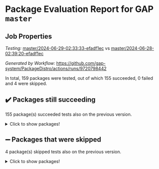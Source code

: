 # Package Evaluation Report for GAP `master`

## Job Properties

*Testing:* [master/2024-06-29-02:33:33-efadf1ec](https://github.com/gap-system/PackageDistro/blob/data/reports/master/2024-06-29-02:33:33-efadf1ec) vs [master/2024-06-28-02:39:20-efadf1ec](https://github.com/gap-system/PackageDistro/blob/data/reports/master/2024-06-28-02:39:20-efadf1ec)

*Generated by Workflow:* https://github.com/gap-system/PackageDistro/actions/runs/9720798442

In total, 159 packages were tested, out of which 155 succeeded, 0 failed and 4 were skipped.

## :heavy_check_mark: Packages still succeeding

155 package(s) succeeded tests also on the previous version.
<details><summary>Click to show packages!</summary>

- 4ti2interface 2023.02-04 [(success)](https://github.com/gap-system/PackageDistro/actions/runs/9720798442/job/26832785628)
- ace 5.6.2 [(success)](https://github.com/gap-system/PackageDistro/actions/runs/9720798442/job/26832785700)
- aclib 1.3.2 [(success)](https://github.com/gap-system/PackageDistro/actions/runs/9720798442/job/26832785780)
- agt 0.3.1 [(success)](https://github.com/gap-system/PackageDistro/actions/runs/9720798442/job/26832785864)
- alnuth 3.2.1 [(success)](https://github.com/gap-system/PackageDistro/actions/runs/9720798442/job/26832785937)
- anupq 3.3.0 [(success)](https://github.com/gap-system/PackageDistro/actions/runs/9720798442/job/26832786001)
- atlasrep 2.1.8 [(success)](https://github.com/gap-system/PackageDistro/actions/runs/9720798442/job/26832786067)
- autodoc 2023.06.19 [(success)](https://github.com/gap-system/PackageDistro/actions/runs/9720798442/job/26832786123)
- automata 1.15 [(success)](https://github.com/gap-system/PackageDistro/actions/runs/9720798442/job/26832786184)
- automgrp 1.3.2 [(success)](https://github.com/gap-system/PackageDistro/actions/runs/9720798442/job/26832786955)
- autpgrp 1.11 [(success)](https://github.com/gap-system/PackageDistro/actions/runs/9720798442/job/26832787441)
- cap 2024.06-03 [(success)](https://github.com/gap-system/PackageDistro/actions/runs/9720798442/job/26832787608)
- caratinterface 2.3.6 [(success)](https://github.com/gap-system/PackageDistro/actions/runs/9720798442/job/26832787824)
- cddinterface 2022.11.01 [(success)](https://github.com/gap-system/PackageDistro/actions/runs/9720798442/job/26832788418)
- circle 1.6.6 [(success)](https://github.com/gap-system/PackageDistro/actions/runs/9720798442/job/26832789036)
- classicpres 1.22 [(success)](https://github.com/gap-system/PackageDistro/actions/runs/9720798442/job/26832789193)
- cohomolo 1.6.11 [(success)](https://github.com/gap-system/PackageDistro/actions/runs/9720798442/job/26832789268)
- congruence 1.2.6 [(success)](https://github.com/gap-system/PackageDistro/actions/runs/9720798442/job/26832789371)
- corelg 1.56 [(success)](https://github.com/gap-system/PackageDistro/actions/runs/9720798442/job/26832789462)
- crime 1.6 [(success)](https://github.com/gap-system/PackageDistro/actions/runs/9720798442/job/26832789574)
- crisp 1.4.6 [(success)](https://github.com/gap-system/PackageDistro/actions/runs/9720798442/job/26832789669)
- crypting 0.10.4 [(success)](https://github.com/gap-system/PackageDistro/actions/runs/9720798442/job/26832789763)
- cryst 4.1.27 [(success)](https://github.com/gap-system/PackageDistro/actions/runs/9720798442/job/26832789892)
- crystcat 1.1.10 [(success)](https://github.com/gap-system/PackageDistro/actions/runs/9720798442/job/26832790026)
- ctbllib 1.3.9 [(success)](https://github.com/gap-system/PackageDistro/actions/runs/9720798442/job/26832790126)
- cubefree 1.19 [(success)](https://github.com/gap-system/PackageDistro/actions/runs/9720798442/job/26832790210)
- curlinterface 2.3.2 [(success)](https://github.com/gap-system/PackageDistro/actions/runs/9720798442/job/26832790306)
- cvec 2.8.1 [(success)](https://github.com/gap-system/PackageDistro/actions/runs/9720798442/job/26832790427)
- datastructures 0.3.0 [(success)](https://github.com/gap-system/PackageDistro/actions/runs/9720798442/job/26832790540)
- deepthought 1.0.6 [(success)](https://github.com/gap-system/PackageDistro/actions/runs/9720798442/job/26832790652)
- design 1.8 [(success)](https://github.com/gap-system/PackageDistro/actions/runs/9720798442/job/26832790736)
- difsets 2.3.1 [(success)](https://github.com/gap-system/PackageDistro/actions/runs/9720798442/job/26832790833)
- digraphs 1.7.1 [(success)](https://github.com/gap-system/PackageDistro/actions/runs/9720798442/job/26832790938)
- edim 1.3.8 [(success)](https://github.com/gap-system/PackageDistro/actions/runs/9720798442/job/26832791037)
- example 4.3.4 [(success)](https://github.com/gap-system/PackageDistro/actions/runs/9720798442/job/26832791169)
- examplesforhomalg 2023.10-01 [(success)](https://github.com/gap-system/PackageDistro/actions/runs/9720798442/job/26832791284)
- factint 1.6.3 [(success)](https://github.com/gap-system/PackageDistro/actions/runs/9720798442/job/26832791370)
- ferret 1.0.11 [(success)](https://github.com/gap-system/PackageDistro/actions/runs/9720798442/job/26832791499)
- fga 1.5.0 [(success)](https://github.com/gap-system/PackageDistro/actions/runs/9720798442/job/26832791590)
- fining 1.5.6 [(success)](https://github.com/gap-system/PackageDistro/actions/runs/9720798442/job/26832791689)
- float 1.0.4 [(success)](https://github.com/gap-system/PackageDistro/actions/runs/9720798442/job/26832791803)
- format 1.4.4 [(success)](https://github.com/gap-system/PackageDistro/actions/runs/9720798442/job/26832791904)
- forms 1.2.11 [(success)](https://github.com/gap-system/PackageDistro/actions/runs/9720798442/job/26832792043)
- fplsa 1.2.6 [(success)](https://github.com/gap-system/PackageDistro/actions/runs/9720798442/job/26832792169)
- fr 2.4.13 [(success)](https://github.com/gap-system/PackageDistro/actions/runs/9720798442/job/26832792337)
- francy 2.0.3 [(success)](https://github.com/gap-system/PackageDistro/actions/runs/9720798442/job/26832792453)
- fwtree 1.3 [(success)](https://github.com/gap-system/PackageDistro/actions/runs/9720798442/job/26832792566)
- gapdoc 1.6.7 [(success)](https://github.com/gap-system/PackageDistro/actions/runs/9720798442/job/26832792672)
- gauss 2023.02-04 [(success)](https://github.com/gap-system/PackageDistro/actions/runs/9720798442/job/26832792805)
- gaussforhomalg 2023.11-01 [(success)](https://github.com/gap-system/PackageDistro/actions/runs/9720798442/job/26832792912)
- gbnp 1.0.5 [(success)](https://github.com/gap-system/PackageDistro/actions/runs/9720798442/job/26832793023)
- generalizedmorphismsforcap 2024.04-01 [(success)](https://github.com/gap-system/PackageDistro/actions/runs/9720798442/job/26832793120)
- genss 1.6.8 [(success)](https://github.com/gap-system/PackageDistro/actions/runs/9720798442/job/26832793218)
- gradedmodules 2024.01-01 [(success)](https://github.com/gap-system/PackageDistro/actions/runs/9720798442/job/26832793305)
- gradedringforhomalg 2023.08-01 [(success)](https://github.com/gap-system/PackageDistro/actions/runs/9720798442/job/26832793396)
- grape 4.9.0 [(success)](https://github.com/gap-system/PackageDistro/actions/runs/9720798442/job/26832793508)
- groupoids 1.74 [(success)](https://github.com/gap-system/PackageDistro/actions/runs/9720798442/job/26832793605)
- grpconst 2.6.5 [(success)](https://github.com/gap-system/PackageDistro/actions/runs/9720798442/job/26832793673)
- guarana 0.96.3 [(success)](https://github.com/gap-system/PackageDistro/actions/runs/9720798442/job/26832793756)
- guava 3.19 [(success)](https://github.com/gap-system/PackageDistro/actions/runs/9720798442/job/26832793852)
- hap 1.62 [(success)](https://github.com/gap-system/PackageDistro/actions/runs/9720798442/job/26832793954)
- hapcryst 0.1.15 [(success)](https://github.com/gap-system/PackageDistro/actions/runs/9720798442/job/26832794042)
- hecke 1.5.3 [(success)](https://github.com/gap-system/PackageDistro/actions/runs/9720798442/job/26832794118)
- help 4.0 [(success)](https://github.com/gap-system/PackageDistro/actions/runs/9720798442/job/26832794183)
- homalg 2024.01-01 [(success)](https://github.com/gap-system/PackageDistro/actions/runs/9720798442/job/26832794261)
- homalgtocas 2023.11-01 [(success)](https://github.com/gap-system/PackageDistro/actions/runs/9720798442/job/26832794302)
- idrel 2.47 [(success)](https://github.com/gap-system/PackageDistro/actions/runs/9720798442/job/26832794362)
- images 1.3.2 [(success)](https://github.com/gap-system/PackageDistro/actions/runs/9720798442/job/26832794418)
- intpic 0.3.0 [(success)](https://github.com/gap-system/PackageDistro/actions/runs/9720798442/job/26832794485)
- io 4.8.2 [(success)](https://github.com/gap-system/PackageDistro/actions/runs/9720798442/job/26832794547)
- io_forhomalg 2023.02-04 [(success)](https://github.com/gap-system/PackageDistro/actions/runs/9720798442/job/26832794628)
- irredsol 1.4.4 [(success)](https://github.com/gap-system/PackageDistro/actions/runs/9720798442/job/26832794710)
- json 2.2.1 [(success)](https://github.com/gap-system/PackageDistro/actions/runs/9720798442/job/26832794774)
- jupyterkernel 1.5.0 [(success)](https://github.com/gap-system/PackageDistro/actions/runs/9720798442/job/26832794824)
- jupyterviz 1.5.6 [(success)](https://github.com/gap-system/PackageDistro/actions/runs/9720798442/job/26832794891)
- kan 1.37 [(success)](https://github.com/gap-system/PackageDistro/actions/runs/9720798442/job/26832794943)
- kbmag 1.5.11 [(success)](https://github.com/gap-system/PackageDistro/actions/runs/9720798442/job/26832794991)
- laguna 3.9.6 [(success)](https://github.com/gap-system/PackageDistro/actions/runs/9720798442/job/26832795056)
- liealgdb 2.2.1 [(success)](https://github.com/gap-system/PackageDistro/actions/runs/9720798442/job/26832795116)
- liepring 2.9.1 [(success)](https://github.com/gap-system/PackageDistro/actions/runs/9720798442/job/26832795164)
- liering 2.4.2 [(success)](https://github.com/gap-system/PackageDistro/actions/runs/9720798442/job/26832795208)
- linearalgebraforcap 2024.06-02 [(success)](https://github.com/gap-system/PackageDistro/actions/runs/9720798442/job/26832795283)
- lins 0.9 [(success)](https://github.com/gap-system/PackageDistro/actions/runs/9720798442/job/26832795362)
- localizeringforhomalg 2023.10-01 [(success)](https://github.com/gap-system/PackageDistro/actions/runs/9720798442/job/26832795455)
- loops 3.4.3 [(success)](https://github.com/gap-system/PackageDistro/actions/runs/9720798442/job/26832795526)
- lpres 1.0.3 [(success)](https://github.com/gap-system/PackageDistro/actions/runs/9720798442/job/26832795607)
- majoranaalgebras 1.5.1 [(success)](https://github.com/gap-system/PackageDistro/actions/runs/9720798442/job/26832795675)
- mapclass 1.4.6 [(success)](https://github.com/gap-system/PackageDistro/actions/runs/9720798442/job/26832795748)
- matgrp 0.70 [(success)](https://github.com/gap-system/PackageDistro/actions/runs/9720798442/job/26832795822)
- matricesforhomalg 2024.06-01 [(success)](https://github.com/gap-system/PackageDistro/actions/runs/9720798442/job/26832795910)
- modisom 2.5.4 [(success)](https://github.com/gap-system/PackageDistro/actions/runs/9720798442/job/26832795983)
- modulepresentationsforcap 2024.04-01 [(success)](https://github.com/gap-system/PackageDistro/actions/runs/9720798442/job/26832796065)
- modules 2024.01-01 [(success)](https://github.com/gap-system/PackageDistro/actions/runs/9720798442/job/26832796152)
- monoidalcategories 2024.06-01 [(success)](https://github.com/gap-system/PackageDistro/actions/runs/9720798442/job/26832796220)
- nconvex 2022.09-01 [(success)](https://github.com/gap-system/PackageDistro/actions/runs/9720798442/job/26832796307)
- nilmat 1.4.2 [(success)](https://github.com/gap-system/PackageDistro/actions/runs/9720798442/job/26832796390)
- nock 1.5 [(success)](https://github.com/gap-system/PackageDistro/actions/runs/9720798442/job/26832796467)
- normalizinterface 1.3.6 [(success)](https://github.com/gap-system/PackageDistro/actions/runs/9720798442/job/26832796576)
- nq 2.5.11 [(success)](https://github.com/gap-system/PackageDistro/actions/runs/9720798442/job/26832796654)
- numericalsgps 1.3.1 [(success)](https://github.com/gap-system/PackageDistro/actions/runs/9720798442/job/26832796744)
- openmath 11.5.3 [(success)](https://github.com/gap-system/PackageDistro/actions/runs/9720798442/job/26832796815)
- orb 4.9.0 [(success)](https://github.com/gap-system/PackageDistro/actions/runs/9720798442/job/26832796901)
- packagemanager 1.4.3 [(success)](https://github.com/gap-system/PackageDistro/actions/runs/9720798442/job/26832796984)
- patternclass 2.4.3 [(success)](https://github.com/gap-system/PackageDistro/actions/runs/9720798442/job/26832797077)
- permut 2.0.5 [(success)](https://github.com/gap-system/PackageDistro/actions/runs/9720798442/job/26832797155)
- polenta 1.3.10 [(success)](https://github.com/gap-system/PackageDistro/actions/runs/9720798442/job/26832797246)
- polymaking 0.8.7 [(success)](https://github.com/gap-system/PackageDistro/actions/runs/9720798442/job/26832797332)
- primgrp 3.4.4 [(success)](https://github.com/gap-system/PackageDistro/actions/runs/9720798442/job/26832797410)
- profiling 2.5.4 [(success)](https://github.com/gap-system/PackageDistro/actions/runs/9720798442/job/26832797475)
- qdistrnd 0.9.4 [(success)](https://github.com/gap-system/PackageDistro/actions/runs/9720798442/job/26832797548)
- qpa 1.35 [(success)](https://github.com/gap-system/PackageDistro/actions/runs/9720798442/job/26832797629)
- quagroup 1.8.4 [(success)](https://github.com/gap-system/PackageDistro/actions/runs/9720798442/job/26832797705)
- radiroot 2.9 [(success)](https://github.com/gap-system/PackageDistro/actions/runs/9720798442/job/26832797777)
- rcwa 4.7.1 [(success)](https://github.com/gap-system/PackageDistro/actions/runs/9720798442/job/26832797870)
- rds 1.8 [(success)](https://github.com/gap-system/PackageDistro/actions/runs/9720798442/job/26832797959)
- recog 1.4.2 [(success)](https://github.com/gap-system/PackageDistro/actions/runs/9720798442/job/26832798043)
- repndecomp 1.3.0 [(success)](https://github.com/gap-system/PackageDistro/actions/runs/9720798442/job/26832798146)
- repsn 3.1.2 [(success)](https://github.com/gap-system/PackageDistro/actions/runs/9720798442/job/26832798241)
- resclasses 4.7.3 [(success)](https://github.com/gap-system/PackageDistro/actions/runs/9720798442/job/26832798331)
- ringsforhomalg 2024.06-01 [(success)](https://github.com/gap-system/PackageDistro/actions/runs/9720798442/job/26832798405)
- sco 2023.08-01 [(success)](https://github.com/gap-system/PackageDistro/actions/runs/9720798442/job/26832798479)
- scscp 2.4.2 [(success)](https://github.com/gap-system/PackageDistro/actions/runs/9720798442/job/26832798553)
- semigroups 5.3.7 [(success)](https://github.com/gap-system/PackageDistro/actions/runs/9720798442/job/26832798630)
- sglppow 2.4 [(success)](https://github.com/gap-system/PackageDistro/actions/runs/9720798442/job/26832798712)
- sgpviz 0.999.5 [(success)](https://github.com/gap-system/PackageDistro/actions/runs/9720798442/job/26832798786)
- simpcomp 2.1.14 [(success)](https://github.com/gap-system/PackageDistro/actions/runs/9720798442/job/26832798860)
- singular 2024.06.03 [(success)](https://github.com/gap-system/PackageDistro/actions/runs/9720798442/job/26832798944)
- sl2reps 1.1 [(success)](https://github.com/gap-system/PackageDistro/actions/runs/9720798442/job/26832799061)
- sla 1.5.3 [(success)](https://github.com/gap-system/PackageDistro/actions/runs/9720798442/job/26832799145)
- smallgrp 1.5.3 [(success)](https://github.com/gap-system/PackageDistro/actions/runs/9720798442/job/26832799259)
- smallsemi 0.7.0 [(success)](https://github.com/gap-system/PackageDistro/actions/runs/9720798442/job/26832799347)
- sonata 2.9.6 [(success)](https://github.com/gap-system/PackageDistro/actions/runs/9720798442/job/26832799433)
- sophus 1.27 [(success)](https://github.com/gap-system/PackageDistro/actions/runs/9720798442/job/26832799522)
- sotgrps 1.2 [(success)](https://github.com/gap-system/PackageDistro/actions/runs/9720798442/job/26832799631)
- spinsym 1.5.2 [(success)](https://github.com/gap-system/PackageDistro/actions/runs/9720798442/job/26832799713)
- standardff 1.0 [(success)](https://github.com/gap-system/PackageDistro/actions/runs/9720798442/job/26832799796)
- symbcompcc 1.3.2 [(success)](https://github.com/gap-system/PackageDistro/actions/runs/9720798442/job/26832799886)
- thelma 1.3 [(success)](https://github.com/gap-system/PackageDistro/actions/runs/9720798442/job/26832799978)
- tomlib 1.2.11 [(success)](https://github.com/gap-system/PackageDistro/actions/runs/9720798442/job/26832800058)
- toolsforhomalg 2023.11-01 [(success)](https://github.com/gap-system/PackageDistro/actions/runs/9720798442/job/26832800154)
- toric 1.9.5 [(success)](https://github.com/gap-system/PackageDistro/actions/runs/9720798442/job/26832800246)
- toricvarieties 2022.07.13 [(success)](https://github.com/gap-system/PackageDistro/actions/runs/9720798442/job/26832800342)
- transgrp 3.6.5 [(success)](https://github.com/gap-system/PackageDistro/actions/runs/9720798442/job/26832800441)
- typeset 1.2.2 [(success)](https://github.com/gap-system/PackageDistro/actions/runs/9720798442/job/26832800538)
- ugaly 4.1.3 [(success)](https://github.com/gap-system/PackageDistro/actions/runs/9720798442/job/26832800625)
- unipot 1.5 [(success)](https://github.com/gap-system/PackageDistro/actions/runs/9720798442/job/26832800730)
- unitlib 4.2.0 [(success)](https://github.com/gap-system/PackageDistro/actions/runs/9720798442/job/26832800817)
- utils 0.85 [(success)](https://github.com/gap-system/PackageDistro/actions/runs/9720798442/job/26832800932)
- uuid 0.7 [(success)](https://github.com/gap-system/PackageDistro/actions/runs/9720798442/job/26832801029)
- walrus 0.9991 [(success)](https://github.com/gap-system/PackageDistro/actions/runs/9720798442/job/26832801119)
- wedderga 4.10.5 [(success)](https://github.com/gap-system/PackageDistro/actions/runs/9720798442/job/26832801242)
- xmod 2.92 [(success)](https://github.com/gap-system/PackageDistro/actions/runs/9720798442/job/26832801362)
- xmodalg 1.23 [(success)](https://github.com/gap-system/PackageDistro/actions/runs/9720798442/job/26832801458)
- yangbaxter 0.10.5 [(success)](https://github.com/gap-system/PackageDistro/actions/runs/9720798442/job/26832801573)
- zeromqinterface 0.14 [(success)](https://github.com/gap-system/PackageDistro/actions/runs/9720798442/job/26832801673)
</details>

## :heavy_minus_sign: Packages that were skipped

4 package(s) skipped tests also on the previous version.
<details><summary>Click to show packages!</summary>

- browse 1.8.21 [(skipped)](https://github.com/gap-system/PackageDistro/actions/runs/9720798442/job/26832656484)
- itc 1.5.1 [(skipped)](https://github.com/gap-system/PackageDistro/actions/runs/9720798442/job/26832656484)
- polycyclic 2.16 [(skipped)](https://github.com/gap-system/PackageDistro/actions/runs/9720798442/job/26832656484)
- xgap 4.32 [(skipped)](https://github.com/gap-system/PackageDistro/actions/runs/9720798442/job/26832656484)
</details>

